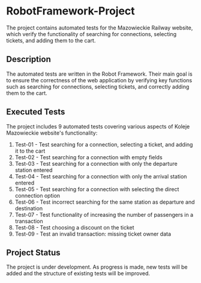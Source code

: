 # RobotFramework-Project

The project contains automated tests for the Mazowieckie Railway website, which verify the functionality of searching for connections, selecting tickets, and adding them to the cart.

## Description

The automated tests are written in the Robot Framework. Their main goal is to ensure the correctness of the web application by verifying key functions such as searching for connections, selecting tickets, and correctly adding them to the cart.

## Executed Tests

The project includes 9 automated tests covering various aspects of Koleje Mazowieckie website's functionality:

1. Test-01 - Test searching for a connection, selecting a ticket, and adding it to the cart
2. Test-02 - Test searching for a connection with empty fields
3. Test-03 - Test searching for a connection with only the departure station entered
4. Test-04 - Test searching for a connection with only the arrival station entered
5. Test-05 - Test searching for a connection with selecting the direct connection option
6. Test-06 - Test incorrect searching for the same station as departure and destination
7. Test-07 - Test functionality of increasing the number of passengers in a transaction
8. Test-08 - Test choosing a discount on the ticket
9. Test-09 - Test an invalid transaction: missing ticket owner data

## Project Status

The project is under development. As progress is made, new tests will be added and the structure of existing tests will be improved.
